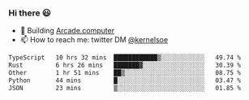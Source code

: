 ### Hi there 😃

- 🔨 Building [Arcade.computer](https://arcade.computer)
- 📫 How to reach me: twitter DM [@kernelsoe](https://twitter.com/kernelsoe)

<!--START_SECTION:waka-->

```txt
TypeScript   10 hrs 32 mins  ████████████▒░░░░░░░░░░░░   49.74 %
Rust         6 hrs 26 mins   ███████▓░░░░░░░░░░░░░░░░░   30.39 %
Other        1 hr 51 mins    ██▒░░░░░░░░░░░░░░░░░░░░░░   08.75 %
Python       44 mins         █░░░░░░░░░░░░░░░░░░░░░░░░   03.47 %
JSON         23 mins         ▒░░░░░░░░░░░░░░░░░░░░░░░░   01.85 %
```

<!--END_SECTION:waka-->
